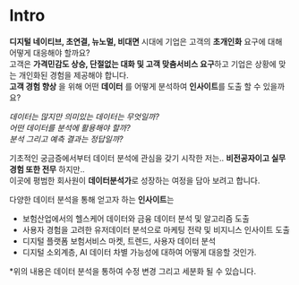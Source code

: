 # Intro
**디지털 네이티브, 초연결, 뉴노멀, 비대면** 시대에 기업은 고객의 **초개인화** 요구에 대해 어떻게 대응해야 할까요?      
고객은 **가격민감도 상승, 단절없는 대화 및 고객 맞춤서비스 요구**하고 기업은 상황에 맞는 개인화된 경험을 제공해야 합니다.      
**고객 경험 향상** 을 위해 어떤 **데이터** 를 어떻게 분석하여 **인사이트**를 도출 할 수 있을까요?      

*데이터는 많지만 의미있는 데이터는 무엇일까?*         
*어떤 데이터를 분석에 활용해야 할까?*             
*분석 그리고 예측 결과는 정답일까?*       

기초적인 궁금증에서부터 데이터 분석에 관심을 갖기 시작한 저는.. **비전공자이고 실무경험 또한 전무** 하지만..          
이곳에 평범한 회사원이 **데이터분석가**로 성장하는 여정을 담아 보려고 합니다.        

다양한 데이터 분석을 통해 얻고자 하는 **인사이트**는

* 보험산업에서의 헬스케어 데이터와 금융 데이터 분석 및 알고리즘 도출 
* 사용자 경험을 고려한 유저데이터 분석으로 마케팅 전략 및 비지니스 인사이트 도출
* 디지털 플랫폼 보험서비스 마켓, 트렌드, 사용자 데이터 분석
* 디지털 소외계층, AI 데이터 차별 가능성에 대하여 어떻게 대응할 것인가.      

*위의 내용은 데이터 분석을 통하여 수정 변경 그리고 세분화 될 수 있습니다.       
